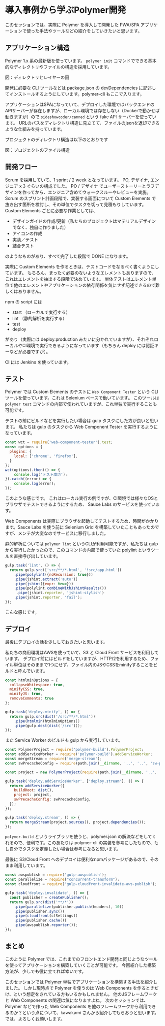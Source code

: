 # 導入事例から学ぶPolymer開発

このセッションでは、実際に Polymer を導入して開発した PWA/SPA アプリケーションで使った手法やツールなどの紹介をしていきたいと思います。

## アプリケーション構造

Polymer 1.x 系の最新版を使っています。
`polymer init` コマンドでできる基本的なディレクトリやファイルの構造を採用しています。

図：ディレクトリとレイヤーの図

開発に必要な CLI ツールなどは package.json の devDependencies に記述してインストールするようにしています。polymer-cli もここで入ります。

アプリケーションはSPAになっていて、デプロイした環境ではバックエンドのAPIサーバーが存在しますが、ローカル環境では存在しない（Dockerで動かせば動きますが）ので `sideshowcoder/canned` という fake API サーバーを使っています。
URLのパスをディレクトリ構造に見立てて、ファイルのjsonを返却できるような仕組みを持っています。

プロジェクトのディレクトリ構造は以下のとおりです

図：プロジェクトのファイル構造

## 開発フロー

Scrum を採用していて、1 sprint / 2 week となっています。
PO, デザイナ, エンジニア x 3 ぐらいの構成でした。
PO / デザイナ でユーザーストーリーとラフデザインを作ってから、エンジニア含めてウォークスルーやレビューを実施。
Scrum のスプリント計画段階で、実装する画面について Custom Elements で抜き出す箇所を検討し、その単位でタスクを切って見積もりしています。
Custom Elements ごとに必要な作業としては、

- デザインガイドの作成/更新（私たちのプロジェクトはマテリアルデザインでなく、独自に作りました）
- アイコンの作成
- 実装／テスト
- 結合テスト

のようなものがあり、すべて完了した段階で DONE になります。

実際に Custom Elements を作るときは、テストコードをなるべく書くようにしています。
もちろん、まったく必要のないようなエレメントもありますので、これはエレメントを抽出する段階で決めています。
単体テストはエレメント単位で他のエレメントやアプリケーションの依存関係を気にせず記述できるので難しくはありません。

npm の script には

- start （ローカルで実行する）
- lint （静的解析を実行する）
- test
- deploy

があり（実際には deploy:production みたいに分かれていますが）、それぞれローカルやCI環境で実行できるようになっています（もちろん deploy には認証キーなどが必要ですが）。

CI には Jenkins を使っています。

## テスト

Polymer では Custom Elements のテストに `Web Component Tester` という CLI ツールを使っています。これは Selenium ベースで動いています。
このツールは `polymer test` コマンドの内部で使われていますが、これ単独で実行することも可能です。

テストの前にビルドなどを実行したい場合は gulp タスクにした方が良いと思います。
私たちは gulp のタスクから Web Component Tester を実行するようになっています。

```js
const wct = require('web-component-tester').test;
const options = {
  plugins: {
    local: ['chrome', 'firefox'],
  }
};
wct(options).then(() => {
	console.log('テスト成功');
}).catch((error) => {
	console.log(error);
});
```

このような感じです。
これはローカル実行の例ですが、CI環境では様々なOSとブラウザでテストできるようにするため、 Sauce Labs のサービスを使っています。

Web Components は実際にブラウザを起動してテストするため、時間がかかります。Sauce Labs を使う前に Selenium Grid を構築していたこともあったのですが、メンテが大変なのでサービスに移行しました。

静的解析については `polymer lint` というCLIが利用可能ですが、私たちは gulp から実行したかったので、このコマンドの内部で使っていた polylint というツールを直接呼び出しています。

```js
gulp.task('lint', () => {
  return gulp.src(['src/**/*.html', '!src/app.html'])
    .pipe(polylint({noRecursion: true}))
    .pipe(jshint.extract('auto'))
    .pipe(jshint({expr: true}))
    .pipe(polylint.combineWithJshintResults())
  	 .pipe(jshint.reporter, 'jshint-stylish')
    .pipe(jshint.reporter, 'fail');
});
```

こんな感じです。

## デプロイ

最後にデプロイの話を少ししておきたいと思います。

私たちの商用環境はAWSを使っていて、S3 と Cloud Front サービスを利用しています。
デプロイ前にはビルドをしていますが、HTTP/2を利用するため、ファイル単位はそのままで1つにせず、ファイル内のJSやCSSをminifyすることをビルドと呼んでいます。

```js
const htmlminOptions = {
  collapseWhitespace: true,
  minifyCSS: true,
  minifyJS: true,
  removeComments: true
};

gulp.task('deploy.minify', () => {
  return gulp.src(dist('/src/**/*.html'))
    .pipe(htmlmin(htmlminOptions))
    .pipe(gulp.dest(dist('/src')));
});
```

また Service Worker のビルドも gulp から実行しています。

```js
const PolymerProject = require('polymer-build').PolymerProject;
const addServiceWorker = require('polymer-build').addServiceWorker;
const mergeStream = require('merge-stream');
const swPrecacheConfig = require(path.join(__dirname, '..', '..', 'sw-precache-config.js'));

const project = new PolymerProject(require(path.join(__dirname, '..', '..', 'polymer.json')));

gulp.task('deploy.addServiceWorker', ['deploy.stream'], () => {
  return addServiceWorker({
    buildRoot: dist(),
    project: project,
    swPrecacheConfig: swPrecacheConfig,
  });
});

gulp.task('deploy.stream', () => {
  return mergeStream(project.sources(), project.dependencies());
});
```

`polymer-build` というライブラリを使うと、polymer.json の解決などをしてくれるので、便利です。このあたりは polymer-cli の実装を参考にしたもので、もし自分でタスクを定義したい場合は参考になると思います。

最後に S3/Cloud Front へのデプロイは便利なnpmパッケージがあるので、そのまま利用しています。

```js
const awspublish = require('gulp-awspublish');
const parallelize = require("concurrent-transform");
const cloudfront = require('gulp-cloudfront-invalidate-aws-publish');

gulp.task('deploy.invalidate', () => {
  const publisher = createPublisher();
  return gulp.src(dist('**/*'))
    .pipe(parallelize(publisher.publish(headers), 10))
    .pipe(publisher.sync())
    .pipe(cloudfront(cfSettings))
    .pipe(publisher.cache())
    .pipe(awspublish.reporter());
});
```

## まとめ

このように Polymer では、これまでのフロントエンド開発と同じようなツールを使ってアプリケーションを構築していくことが可能です。
今回紹介した構築方法が、少しでも役に立てれば幸いです。

このセッションでは Polymer 単独でアプリケーションを構築する手法を紹介しました。
しかし現時点で Polymer を使うのは Web Components を作るときだけ、という想定をされている方もいるかもしれません。
他のJSフレームワークと Web Components の関連は気になりますよね。
次のセッションでは、Polymer などで作った Web Components を他のフレームワークから利用できるのか？という点について、kawakami さんから紹介してもらおうと思います。
では、よろしくお願いします。

